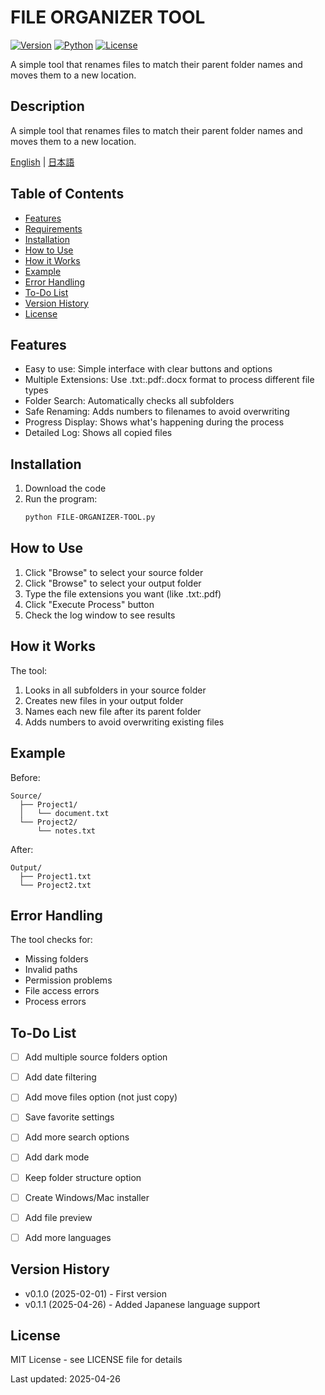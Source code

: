 # FILE ORGANIZER TOOL

[![Version](https://img.shields.io/badge/version-0.2.0-blue.svg)](https://github.com/kakezatou/FILE-ORGANIZER-TOOL)
[![Python](https://img.shields.io/badge/python-3.12.4-brightgreen.svg)](https://www.python.org/downloads/release/python-3124/)
[![License](https://img.shields.io/badge/license-MIT-green.svg)](https://opensource.org/licenses/MIT)

A simple tool that renames files to match their parent folder names and moves them to a new location.


## Description

A simple tool that renames files to match their parent folder names and moves them to a new location.

[English](README.md) | [日本語](README-JP.md)

## Table of Contents
- [Features](#features)
- [Requirements](#requirements)
- [Installation](#installation)
- [How to Use](#how-to-use)
- [How it Works](#how-it-works)
- [Example](#example)
- [Error Handling](#error-handling)
- [To-Do List](#to-do-list)
- [Version History](#version-history)
- [License](#license)


## Features

* Easy to use: Simple interface with clear buttons and options
* Multiple Extensions: Use .txt:.pdf:.docx format to process different file types
* Folder Search: Automatically checks all subfolders
* Safe Renaming: Adds numbers to filenames to avoid overwriting
* Progress Display: Shows what's happening during the process
* Detailed Log: Shows all copied files

## Installation

1. Download the code
2. Run the program:
    ```bash
    python FILE-ORGANIZER-TOOL.py
    ```


## How to Use

1. Click "Browse" to select your source folder
2. Click "Browse" to select your output folder
3. Type the file extensions you want (like .txt:.pdf)
4. Click "Execute Process" button
5. Check the log window to see results


## How it Works

The tool:
1. Looks in all subfolders in your source folder
3. Creates new files in your output folder
4. Names each new file after its parent folder
5. Adds numbers to avoid overwriting existing files


## Example

Before:
```
Source/
  ├── Project1/
  │   └── document.txt
  └── Project2/
      └── notes.txt
```

After:
```
Output/
  ├── Project1.txt
  └── Project2.txt
```


## Error Handling

The tool checks for:
* Missing folders
* Invalid paths
* Permission problems
* File access errors
* Process errors


## To-Do List


- [ ] Add multiple source folders option
- [ ] Add date filtering
- [ ] Add move files option (not just copy)
- [ ] Save favorite settings
- [ ] Add more search options
- [ ] Add dark mode
- [ ] Keep folder structure option
- [ ] Create Windows/Mac installer
- [ ] Add file preview
- [ ] Add more languages


## Version History

* v0.1.0 (2025-02-01) - First version
* v0.1.1 (2025-04-26) - Added Japanese language support


## License

MIT License - see LICENSE file for details

Last updated: 2025-04-26
